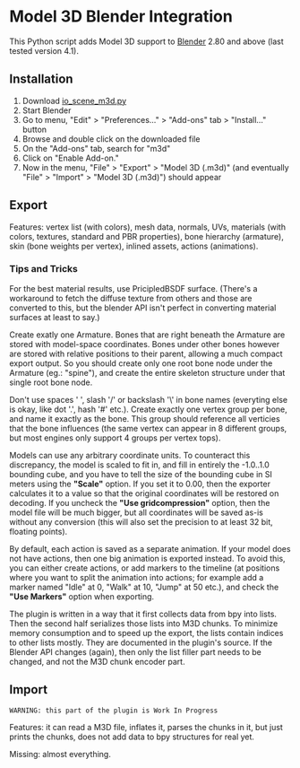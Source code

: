 Model 3D Blender Integration
============================

This Python script adds Model 3D support to [Blender](https://blender.org) 2.80 and above (last tested version 4.1).

Installation
------------

1. Download [io_scene_m3d.py](https://gitlab.com/bztsrc/model3d/blob/master/blender/io_scene_m3d.py)
2. Start Blender
3. Go to menu, "Edit" > "Preferences..." > "Add-ons" tab > "Install..." button
4. Browse and double click on the downloaded file
5. On the "Add-ons" tab, search for "m3d"
6. Click on "Enable Add-on."
7. Now in the menu, "File" > "Export" > "Model 3D (.m3d)" (and eventually "File" > "Import" > "Model 3D (.m3d)") should appear

Export
------

Features: vertex list (with colors), mesh data, normals, UVs, materials (with colors, textures, standard and PBR properties),
bone hierarchy (armature), skin (bone weights per vertex), inlined assets, actions (animations).

### Tips and Tricks

For the best material results, use PricipledBSDF surface. (There's a workaround to fetch the diffuse texture from others and
those are converted to this, but the blender API isn't perfect in converting material surfaces at least to say.)

Create exatly one Armature. Bones that are right beneath the Armature are stored with model-space coordinates. Bones under other
bones however are stored with relative positions to their parent, allowing a much compact export output. So you should create only
one root bone node under the Armature (eg.: "spine"), and create the entire skeleton structure under that single root bone node.

Don't use spaces ' ', slash '/' or backslash '\\' in bone names (everyting else is okay, like dot '.', hash '#' etc.). Create
exactly one vertex group per bone, and name it exactly as the bone. This group should reference all verticies that the bone
influences (the same vertex can appear in 8 different groups, but most engines only support 4 groups per vertex tops).

Models can use any arbitrary coordinate units. To counteract this discrepancy, the model is scaled to fit in, and fill in entirely
the -1.0..1.0 bounding cube, and you have to tell the size of the bounding cube in SI meters using the **"Scale"** option. If you
set it to 0.00, then the exporter calculates it to a value so that the original coordinates will be restored on decoding. If you
uncheck the **"Use gridcompression"** option, then the model file will be much bigger, but all coordinates will be saved as-is
without any conversion (this will also set the precision to at least 32 bit, floating points).

By default, each action is saved as a separate animation. If your model does not have actions, then one big animation is exported
instead. To avoid this, you can either create actions, or add markers to the timeline (at positions where you want to split the
animation into actions; for example add a marker named "Idle" at 0, "Walk" at 10, "Jump" at 50 etc.), and check the
**"Use Markers"** option when exporting.

The plugin is written in a way that it first collects data from bpy into lists. Then the second half serializes those lists into
M3D chunks. To minimize memory consumption and to speed up the export, the lists contain indices to other lists mostly. They are
documented in the plugin's source. If the Blender API changes (again), then only the list filler part needs to be changed, and
not the M3D chunk encoder part.

Import
------

`WARNING: this part of the plugin is Work In Progress`

Features: it can read a M3D file, inflates it, parses the chunks in it, but just prints the chunks, does not add data to bpy
structures for real yet.

Missing: almost everything.

